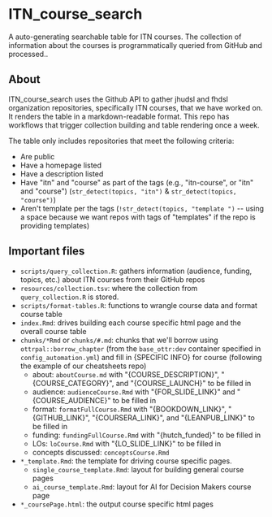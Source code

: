 # ITN_course_search
A auto-generating searchable table for ITN courses. The collection of information about the courses is programmatically queried from GitHub and processed..

## About

ITN_course_search uses the Github API to gather jhudsl and fhdsl organization repositories, specifically ITN courses, that we have worked on. It renders the table in a markdown-readable format. This repo has workflows that trigger collection building and table rendering once a week.

The table only includes repositories that meet the following criteria:
- Are public
- Have a homepage listed
- Have a description listed
- Have "itn" and "course" as part of the tags (e.g., "itn-course", or "itn" and "course") (`str_detect(topics, "itn")` & `str_detect(topics, "course")`)
- Aren't template per the tags (`!str_detect(topics, "template ")` -- using a space because we want repos with tags of "templates" if the repo is providing templates)

## Important files

- `scripts/query_collection.R`: gathers information (audience, funding, topics, etc.) about ITN courses from their GitHub repos
- `resources/collection.tsv`: where the collection from `query_collection.R` is stored.
- `scripts/format-tables.R`: functions to wrangle course data and format course table
- `index.Rmd`: drives building each course specific html page and the overall course table
- `chunks/*Rmd` or `chunks/#.md`: chunks that we'll borrow using `ottrpal::borrow_chapter` (from the `base_ottr:dev` container specified in `config_automation.yml`) and fill in {SPECIFIC INFO} for course (following the example of our cheatsheets repo)
  - about: `aboutCourse.md` with "{COURSE_DESCRIPTION}", "{COURSE_CATEGORY}", and "{COURSE_LAUNCH}" to be filled in
  - audience: `audienceCourse.Rmd` with "{FOR_SLIDE_LINK}" and "{COURSE_AUDIENCE}" to be filled in
  - format: `formatFullCourse.Rmd` with "{BOOKDOWN_LINK}", "{GITHUB_LINK}", "{COURSERA_LINK}", and "{LEANPUB_LINK}" to be filled in
  - funding: `fundingFullCourse.Rmd` with "{hutch_funded}" to be filled in
  - LOs: `loCourse.Rmd` with "{LO_SLIDE_LINK}" to be filled in
  - concepts discussed: `conceptsCourse.Rmd`
- `*_template.Rmd`: the template for driving course specific pages.
  - `single_course_template.Rmd`: layout for building general course pages
  - `ai_course_template.Rmd`: layout for AI for Decision Makers course page
- `*_coursePage.html`: the output course specific html pages
